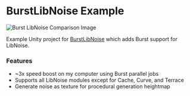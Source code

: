 # BurstLibNoise Example

![Burst LibNoise Comparison Image](http://i.imgur.com/6QdiZLq.png)

Example Unity project for [BurstLibNoise](https://github.com/sunny8751/BurstLibNoise) which adds Burst support for LibNoise.

### Features
- ~3x speed boost on my computer using Burst parallel jobs
- Supports all LibNoise modules except for Cache, Curve, and Terrace
- Generate noise as texture for procedural generation heightmap
